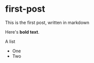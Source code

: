 # first-post

This is the first post, written in markdown

Here's **bold text**.

A list

- One
- Two
